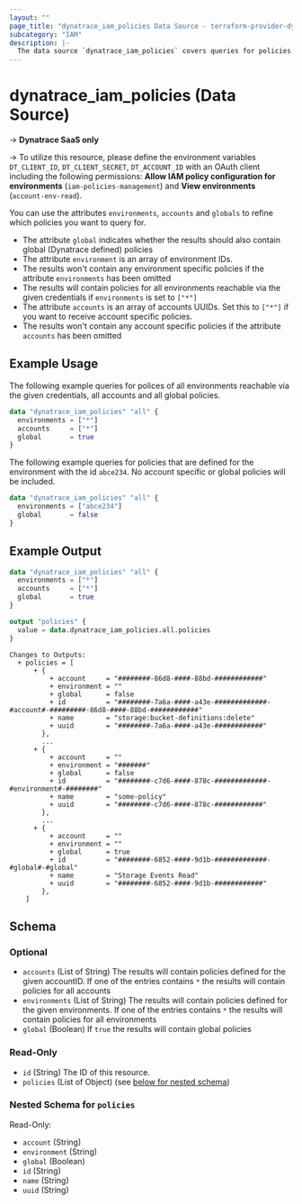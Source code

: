 ```yaml
---
layout: ""
page_title: "dynatrace_iam_policies Data Source - terraform-provider-dynatrace"
subcategory: "IAM"
description: |-
  The data source `dynatrace_iam_policies` covers queries for policies available with the given credentials.
---
```


# dynatrace_iam_policies (Data Source)

-> **Dynatrace SaaS only**

-> To utilize this resource, please define the environment variables `DT_CLIENT_ID`, `DT_CLIENT_SECRET`, `DT_ACCOUNT_ID` with an OAuth client including the following permissions: **Allow IAM policy configuration for environments** (`iam-policies-management`) and **View environments** (`account-env-read`).

You can use the attributes `environments`, `accounts` and `globals` to refine which policies you want to query for.
* The attribute `global` indicates whether the results should also contain global (Dynatrace defined) policies
* The attribute `environment` is an array of environment IDs.
* The results won't contain any environment specific policies if the attribute `environments` has been omitted
* The results will contain policies for all environments reachable via the given credentials if `environments` is set to `["*"]`
* The attribute `accounts` is an array of accounts UUIDs. Set this to `["*"]` if you want to receive account specific policies.
* The results won't contain any account specific policies if the attribute `accounts` has been omitted
## Example Usage

The following example queries for polices of all environments reachable via the given credentials, all accounts and all global policies.
```terraform
data "dynatrace_iam_policies" "all" {
  environments = ["*"]
  accounts     = ["*"]
  global       = true
}
```
The following example queries for policies that are defined for the environment with the id `abce234`. No account specific or global policies will be included.
```terraform
data "dynatrace_iam_policies" "all" {
  environments = ["abce234"]
  global       = false
}
```

## Example Output
```terraform
data "dynatrace_iam_policies" "all" {
  environments = ["*"]
  accounts     = ["*"]
  global       = true
}

output "policies" {
  value = data.dynatrace_iam_policies.all.policies
}
```

```
Changes to Outputs:
  + policies = [
      + {
          + account     = "########-86d8-####-88bd-############"
          + environment = ""
          + global      = false
          + id          = "########-7a6a-####-a43e-#############-#account#-#########-86d8-####-88bd-############"      
          + name        = "storage:bucket-definitions:delete"
          + uuid        = "########-7a6a-####-a43e-############"
        },
        ...
      + {
          + account     = ""
          + environment = "#######"
          + global      = false
          + id          = "########-c7d6-####-878c-#############-#environment#-########"
          + name        = "some-policy"
          + uuid        = "########-c7d6-####-878c-############"
        }, 
        ...
      + {
          + account     = ""
          + environment = ""
          + global      = true
          + id          = "########-6852-####-9d1b-#############-#global#-#global"
          + name        = "Storage Events Read"
          + uuid        = "########-6852-####-9d1b-############"
        },               
    ]

```
<!-- schema generated by tfplugindocs -->
## Schema

### Optional

- `accounts` (List of String) The results will contain policies defined for the given accountID. If one of the entries contains `*` the results will contain policies for all accounts
- `environments` (List of String) The results will contain policies defined for the given environments. If one of the entries contains `*` the results will contain policies for all environments
- `global` (Boolean) If `true` the results will contain global policies

### Read-Only

- `id` (String) The ID of this resource.
- `policies` (List of Object) (see [below for nested schema](#nestedatt--policies))

<a id="nestedatt--policies"></a>
### Nested Schema for `policies`

Read-Only:

- `account` (String)
- `environment` (String)
- `global` (Boolean)
- `id` (String)
- `name` (String)
- `uuid` (String)